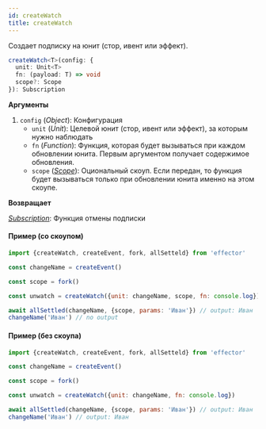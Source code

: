 ```yaml
---
id: createWatch
title: createWatch
---
```


Создает подписку на юнит (стор, ивент или эффект).

```ts
createWatch<T>(config: {
  unit: Unit<T>
  fn: (payload: T) => void
  scope?: Scope
}): Subscription
```

**Аргументы**

1. `config` (_Object_): Конфигурация
   - `unit` (_Unit_): Целевой юнит (стор, ивент или эффект), за которым нужно наблюдать
   - `fn` (_Function_): Функция, которая будет вызываться при каждом обновлении юнита. Первым аргументом получает содержимое обновления.
   - `scope` ([_Scope_](./Scope.md)): Оциональный скоуп. Если передан, то функция будет вызываться только при обновлении юнита именно на этом скоупе.

**Возвращает**

[_Subscription_](../../glossary.md#subscription): Функция отмены подписки

#### Пример (со скоупом)

```js
import {createWatch, createEvent, fork, allSetteld} from 'effector'

const changeName = createEvent()

const scope = fork()

const unwatch = createWatch({unit: changeName, scope, fn: console.log})

await allSettled(changeName, {scope, params: 'Иван'}) // output: Иван
changeName('Иван') // no output
```

#### Пример (без скоупа)

```js
import {createWatch, createEvent, fork, allSetteld} from 'effector'

const changeName = createEvent()

const scope = fork()

const unwatch = createWatch({unit: changeName, fn: console.log})

await allSettled(changeName, {scope, params: 'Иван'}) // output: Иван
changeName('Иван') // output: Иван
```
